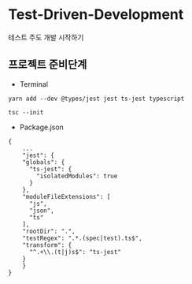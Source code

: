 # Test-Driven-Development
테스트 주도 개발 시작하기 

## 프로젝트 준비단계
- Terminal
```
yarn add --dev @types/jest jest ts-jest typescript
```
```
tsc --init
```
- Package.json
```
{
    ...
    "jest": {
    "globals": {
      "ts-jest": {
        "isolatedModules": true
      }
    },
    "moduleFileExtensions": [
      "js",
      "json",
      "ts"
    ],
    "rootDir": ".",
    "testRegex": ".*.(spec|test).ts$",
    "transform": {
      "^.+\\.(t|j)s$": "ts-jest"
    }
    }
}
```
